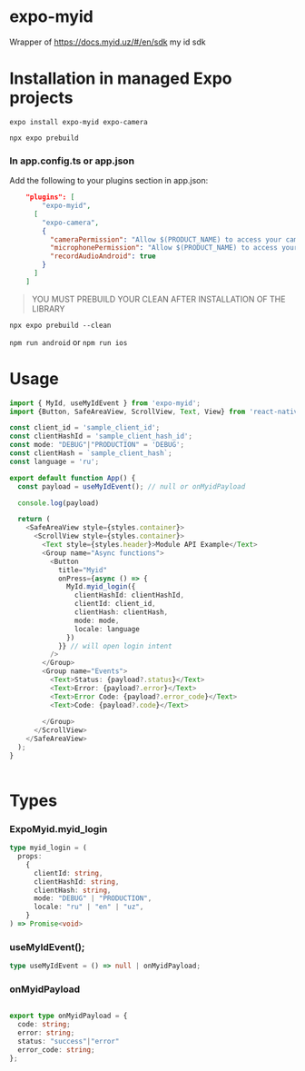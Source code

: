 # expo-myid

Wrapper of https://docs.myid.uz/#/en/sdk my id sdk

# Installation in managed Expo projects
`expo install expo-myid expo-camera` 

`npx expo prebuild`


### In app.config.ts or app.json
Add the following to your plugins section in app.json:
```json
    "plugins": [
        "expo-myid",
      [
        "expo-camera",
        {
          "cameraPermission": "Allow $(PRODUCT_NAME) to access your camera",
          "microphonePermission": "Allow $(PRODUCT_NAME) to access your microphone",
          "recordAudioAndroid": true
        }
      ]
    ]
```

> YOU MUST PREBUILD YOUR CLEAN AFTER INSTALLATION OF THE LIBRARY 

`npx expo prebuild --clean`

`npm run android` or `npm run ios`

# Usage
```typescript jsx
import { MyId, useMyIdEvent } from 'expo-myid';
import {Button, SafeAreaView, ScrollView, Text, View} from 'react-native';

const client_id = 'sample_client_id';
const clientHashId = 'sample_client_hash_id';
const mode: "DEBUG"|"PRODUCTION" = 'DEBUG';
const clientHash = `sample_client_hash`;
const language = 'ru';

export default function App() {
  const payload = useMyIdEvent(); // null or onMyidPayload

  console.log(payload)

  return (
    <SafeAreaView style={styles.container}>
      <ScrollView style={styles.container}>
        <Text style={styles.header}>Module API Example</Text>
        <Group name="Async functions">
          <Button
            title="Myid"
            onPress={async () => {
              MyId.myid_login({
                clientHashId: clientHashId,
                clientId: client_id,
                clientHash: clientHash,
                mode: mode,
                locale: language
              })
            }} // will open login intent
          />
        </Group>
        <Group name="Events">
          <Text>Status: {payload?.status}</Text>
          <Text>Error: {payload?.error}</Text>
          <Text>Error Code: {payload?.error_code}</Text>
          <Text>Code: {payload?.code}</Text>
          
        </Group>
      </ScrollView>
    </SafeAreaView>
  );
}
    
```


# Types
### ExpoMyid.myid_login
```typescript
type myid_login = (
  props:
    {
      clientId: string,
      clientHashId: string,
      clientHash: string,
      mode: "DEBUG" | "PRODUCTION",
      locale: "ru" | "en" | "uz",
    }
) => Promise<void>
```

### useMyIdEvent();
```typescript
type useMyIdEvent = () => null | onMyidPayload;
```

### onMyidPayload
```typescript

export type onMyidPayload = {
  code: string;
  error: string;
  status: "success"|"error"
  error_code: string;
};

```
